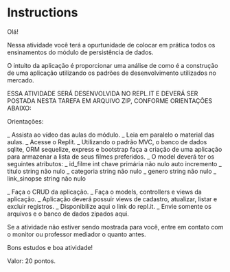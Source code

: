 # Instructions  
Olá!

Nessa atividade você terá a opurtunidade de colocar em prática todos os ensinamentos do módulo de persistência de dados.

O intuito da aplicação é proporcionar uma análise de como é a construção de uma aplicação utilizando os padrões de desenvolvimento utilizados no mercado.

ESSA ATIVIDADE  SERÁ DESENVOLVIDA NO REPL.IT E DEVERÁ SER POSTADA NESTA TAREFA EM ARQUIVO ZIP, CONFORME ORIENTAÇÕES ABAIXO:

Orientações:

_ Assista ao vídeo das aulas do módulo.
_ Leia em paralelo o material das aulas.
_ Acesse o Replit.
_ Utilizando o padrão MVC, o banco de dados sqlite, ORM sequelize, express e bootstrap faça a criação de uma aplicação para armazenar a lista de seus filmes preferidos.
_ O model deverá ter os seguintes atributos:
    _ id_filme int chave primária não nulo auto incremento
    _ titulo string não nulo
    _ categoria string não nulo
    _ genero string não nulo
    _ link_sinopse  string não nulo
    
_ Faça o CRUD da aplicação.
_ Faça o models, controllers e views da aplicação.
_ Aplicação deverá possuir views de cadastro, atualizar, listar e excluir registros.
_ Disponibilize aqui o link do repl.it.
_ Envie somente os arquivos e o banco de dados zipados aqui.

Se a atividade não estiver sendo mostrada para você, entre em contato com o monitor ou professor mediador o quanto antes.

Bons estudos e boa atividade!

Valor: 20 pontos.